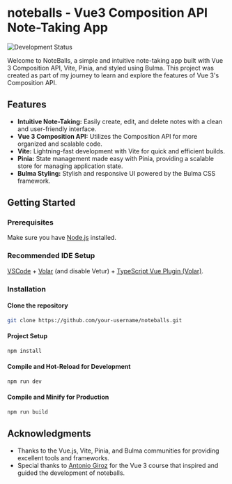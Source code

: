 # noteballs - Vue3 Composition API Note-Taking App

![Development Status](https://img.shields.io/badge/status-complete-brightgreen)

Welcome to NoteBalls, a simple and intuitive note-taking app built with Vue 3 Composition API, Vite, Pinia, and styled using Bulma. This project was created as part of my journey to learn and explore the features of Vue 3's Composition API.

## Features

- **Intuitive Note-Taking:** Easily create, edit, and delete notes with a clean and user-friendly interface.
- **Vue 3 Composition API:** Utilizes the Composition API for more organized and scalable code.
- **Vite:** Lightning-fast development with Vite for quick and efficient builds.
- **Pinia:** State management made easy with Pinia, providing a scalable store for managing application state.
- **Bulma Styling:** Stylish and responsive UI powered by the Bulma CSS framework.

## Getting Started

### Prerequisites

Make sure you have [Node.js](https://nodejs.org/) installed.

### Recommended IDE Setup

[VSCode](https://code.visualstudio.com/) + [Volar](https://marketplace.visualstudio.com/items?itemName=Vue.volar) (and disable Vetur) + [TypeScript Vue Plugin (Volar)](https://marketplace.visualstudio.com/items?itemName=Vue.vscode-typescript-vue-plugin).


### Installation

#### Clone the repository

```bash
git clone https://github.com/your-username/noteballs.git
```

#### Project Setup

```sh
npm install
```

#### Compile and Hot-Reload for Development

```sh
npm run dev
```

#### Compile and Minify for Production

```sh
npm run build
```

## Acknowledgments

- Thanks to the Vue.js, Vite, Pinia, and Bulma communities for providing excellent tools and frameworks.
- Special thanks to [Antonio Giroz](https://github.com/antoniogiroz) for the Vue 3 course that inspired and guided the development of noteballs.


